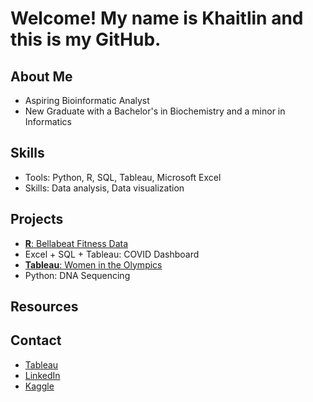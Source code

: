 # Welcome! My name is Khaitlin and this is my GitHub.

## About Me
- Aspiring Bioinformatic Analyst
- New Graduate with a Bachelor's in Biochemistry and a minor in Informatics

## Skills
- Tools: Python, R, SQL, Tableau, Microsoft Excel
- Skills: Data analysis, Data visualization

## Projects
- [**R**: Bellabeat Fitness Data](https://www.kaggle.com/code/khaitlinbernaldez/bellabeat-fitness-case-study?scriptVersionId=92026763)
- Excel + SQL + Tableau: COVID Dashboard
- [**Tableau**: Women in the Olympics](https://public.tableau.com/app/profile/khaitlin.bernaldez/viz/WomenintheOlympics_16467230855410/Dashboard12)
- Python: DNA Sequencing

## Resources

## Contact
- [Tableau](https://public.tableau.com/app/profile/khaitlin.bernaldez#!/?newProfile=&activeTab=0)
- [LinkedIn](https://www.linkedin.com/in/khaitlin-bernaldez-9571261b0)
- [Kaggle](https://www.kaggle.com/khaitlinbernaldez)


<!---
khaitmb/khaitmb is a ✨ special ✨ repository because its `README.md` (this file) appears on your GitHub profile.
You can click the Preview link to take a look at your changes.
--->
